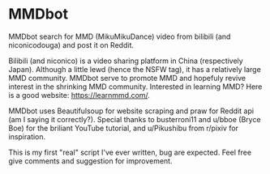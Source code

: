 # MMDbot

MMDbot search for MMD (MikuMikuDance) video from bilibili (and niconicodouga) and post it on Reddit. 

Bilibili (and niconico) is a video sharing platform in China (respectively Japan). Although a little lewd (hence the NSFW tag), it has a relatively large MMD community. MMDbot serve to promote MMD and hopefuly revive interest in the shrinking MMD community. Interested in learning MMD? Here is a good website: https://learnmmd.com/.

MMDbot uses Beautifulsoup for website scraping and praw for Reddit api (am I saying it correctly?). Special thanks to busterroni11 and u/bboe (Bryce Boe) for the briliant YouTube tutorial, and u/Pikushibu from r/pixiv for inspiration. 

This is my first "real" script I've ever written, bug are expected. Feel free give comments and suggestion for improvement.
